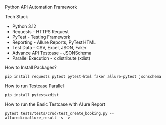 Python API Automation Framework

Tech Stack
- Python 3.12
- Requests - HTTPS Request
- PyTest - Testing Framework
- Reporting - Allure Reports, PyTest HTML
- Test Data - CSV, Excel, JSON, Faker
- Advance API Testcase - JSONSchema
- Parallel Execution - x distribute (xdist)

How to Install Packages?
```
pip install requests pytest pytest-html faker allure-pytest jsonschema
```

How to run Testcase Parallel
```
pip install pytest=xdist
```

How to run the Basic Testcase with Allure Report
```
pytest tests/tests/crud/test_create_booking.py --alluredir=allure_result -s -v
```